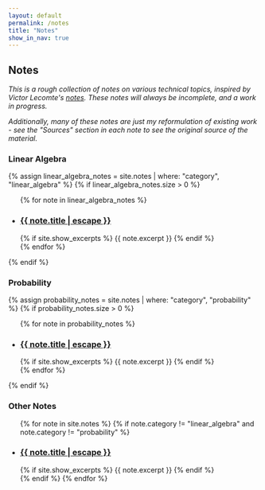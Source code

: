 ```yaml
---
layout: default
permalink: /notes
title: "Notes"
show_in_nav: true
---
```


## Notes
*This is a rough collection of notes on various technical topics, inspired by Victor Lecomte's [notes](https://victorlecomte.com/notes/).*
*These notes will always be incomplete, and a work in progress.*

*Additionally, many of these notes are just my reformulation of existing work - see the "Sources" section in each note to see the original source of the material.*

### Linear Algebra
{% assign linear_algebra_notes = site.notes | where: "category", "linear_algebra" %}
{% if linear_algebra_notes.size > 0 %}
  <ul class="note-list">
    {% for note in linear_algebra_notes %}
    <li>
      <h3>
        <a class="note-link" href="{{ note.url | relative_url }}">
          {{ note.title | escape }}
        </a>
      </h3>
      {% if site.show_excerpts %}
        {{ note.excerpt }}
      {% endif %}
    </li>
    {% endfor %}
  </ul>
{% endif %}

### Probability
{% assign probability_notes = site.notes | where: "category", "probability" %}
{% if probability_notes.size > 0 %}
  <ul class="note-list">
    {% for note in probability_notes %}
    <li>
      <h3>
        <a class="note-link" href="{{ note.url | relative_url }}">
          {{ note.title | escape }}
        </a>
      </h3>
      {% if site.show_excerpts %}
        {{ note.excerpt }}
      {% endif %}
    </li>
    {% endfor %}
  </ul>
{% endif %}

### Other Notes
<ul class="note-list">
  {% for note in site.notes %}
    {% if note.category != "linear_algebra" and note.category != "probability" %}
      <li>
        <h3>
          <a class="note-link" href="{{ note.url | relative_url }}">
            {{ note.title | escape }}
          </a>
        </h3>
        {% if site.show_excerpts %}
          {{ note.excerpt }}
        {% endif %}
      </li>
    {% endif %}
  {% endfor %}
</ul>